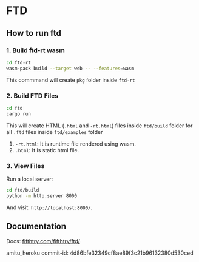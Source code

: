 # FTD

## How to run ftd

### 1. Build ftd-rt wasm

```bash
cd ftd-rt
wasm-pack build --target web -- --features=wasm
```
This commmand will create `pkg` folder inside `ftd-rt`

### 2. Build FTD Files

```bash
cd ftd
cargo run
```
This will create HTML (`.html` and `-rt.html`) files inside `ftd/build` folder for all `.ftd` files inside `ftd/examples` folder

1. `-rt.html`: It is runtime file rendered using wasm.
2. `.html`: It is static html file.

### 3. View Files

Run a local server:

```bash
cd ftd/build
python -m http.server 8000
```
And visit: `http://localhost:8000/`.

## Documentation

Docs: [fifthtry.com/fifthtry/ftd/](https://www.fifthtry.com/fifthtry/ftd/)

amitu_heroku commit-id: 4d86bfe32349cf8ae89f3c21b96132380d530ced
